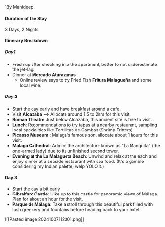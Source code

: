 `By Manideep 
#### Duration of the Stay
3 Days, 2 Nights

#### Itinerary Breakdown
##### Day1 
- Fresh up after checking into the apartment, better to not underestimate the jet-lag.
- Dinner at **Mercado Atarazanas** 
	- Online review says to try Fried Fish **Fritura Malagueña** and some local wine.
##### Day 2
- Start the day early and have breakfast around a cafe.
- Visit **Alcazaba** --> Allocate around 1.5 to 2hrs for this visit.
- **Roman Theatre** Just below Alcazaba, this ancient site is free to visit.
- **Lunch**: Recommendations to try tapas at a nearby restaurant, sampling local specialities like Tortillitas de Gambas (Shrimp Fritters)
- **Picasso Museum** :  Malaga's famous son, allocate about 1 hours for this visit.
- **Malaga Cathedral**: Admire the architecture known as "La Manquita" (the one-armed lady) due to its unfinished second tower.
- **Evening at the La Malagueta Beach**: Unwind and relax at the each and enjoy dinner at a seaside restaurant with sea food. (It's a gamble considering my Indian palette; welp YOLO it.)
#### Day 3
- Start the day a bit early 
- **Gibralfaro Castle**: Hike up to this castle for panoramic views of Málaga. Plan for about an hour for the visit.
- **Parque de Málaga**: Take a stroll through this beautiful park filled with lush greenery and fountains before heading back to your hotel.

![[Pasted image 20241007112301.png]]